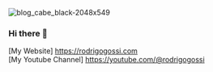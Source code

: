 
![blog_cabe_black-2048x549](https://user-images.githubusercontent.com/62311815/211219601-10b7f05f-0ab9-4630-abb5-cdaf0d13c8bc.png)

### Hi there 👋

[My Website] https://rodrigogossi.com <br/>
[My Youtube Channel] https://youtube.com/@rodrigogossi
